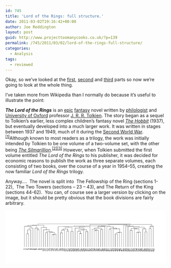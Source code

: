 ```yaml
---
id: 745
title: 'Lord of the Rings: full structure.'
date: 2011-03-02T19:16:42+00:00
author: Joe Reddington
layout: post
guid: http://www.projecttoomanycooks.co.uk/?p=139
permalink: /745/2011/03/02/lord-of-the-rings-full-structure/
categories:
  - Analysis
tags:
  - reviewed
---
```

Okay, so we&#8217;ve looked at the [first](http://www.projecttoomanycooks.co.uk/?p=36), [second](http://www.projecttoomanycooks.co.uk/?p=127) and [third](http://www.projecttoomanycooks.co.uk/?p=136) parts so now we&#8217;re going to look at the whole thing.

I&#8217;ve taken more from Wikipedia than I normally do because it&#8217;s useful to illustrate the point:

_**The Lord of the Rings**_ is an [epic](http://en.wikipedia.org/wiki/Epic_%28genre%29 "Epic (genre)") [fantasy](http://en.wikipedia.org/wiki/High_fantasy "High fantasy") novel written by [philologist](http://en.wikipedia.org/wiki/Philology "Philology") and [University of Oxford](http://en.wikipedia.org/wiki/University_of_Oxford) professor [J. R. R. Tolkien](http://en.wikipedia.org/wiki/J._R._R._Tolkien). The story began as a sequel to Tolkien&#8217;s earlier, less complex children&#8217;s fantasy novel _[The Hobbit](http://en.wikipedia.org/wiki/The_Hobbit)_ (1937), but eventually developed into a much larger work. It was written in stages between 1937 and 1949, much of it during the [Second World War](http://en.wikipedia.org/wiki/Second_World_War "Second World War").<sup id="cite_ref-WW_0-0"><a href="http://en.wikipedia.org/wiki/The_Lord_of_the_Rings#cite_note-WW-0">[1]</a></sup>Although known to most readers as a trilogy, the work was initially intended by Tolkien to be one volume of a two-volume set, with the other being _[The Silmarillion](http://en.wikipedia.org/wiki/The_Silmarillion)_.<sup id="cite_ref-tale_1-0"><a href="http://en.wikipedia.org/wiki/The_Lord_of_the_Rings#cite_note-tale-1">[2]</a></sup><sup id="cite_ref-2"><a href="http://en.wikipedia.org/wiki/The_Lord_of_the_Rings#cite_note-2">[3]</a></sup> However, when Tolkien submitted the first volume entitled _The Lord of the Rings_ to his publisher, it was decided for economic reasons to publish the work as three separate volumes, each consisting of two books, over the course of a year in 1954–55, creating the now familiar _Lord of the Rings_ trilogy.

Anyway&#8230;.  The novel is split into  The Fellowship of the Ring (sections 1-22),  The Two Towers (sections &#8211; 23 &#8211; 43), and The Return of the King (sections 44-62).  You can, of course see a larger version by clicking on the image, but it should be pretty obvious that the book divisions are fairly arbitrary.

![Alt text](/assets/uploads/2011/03/Dendrogram-10.png)

&nbsp;

&nbsp;
